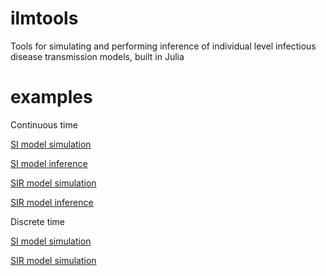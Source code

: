 ilmtools
========

Tools for simulating and performing inference of individual level infectious disease transmission models, built in Julia

examples
========

Continuous time

[SI model simulation](http://nbviewer.ipython.org/github/jangevaa/ilmtools/blob/master/example_continuous_SI.ipynb)

[SI model inference](http://nbviewer.ipython.org/github/jangevaa/ilmtools/blob/master/example_continuous_SI_inference.ipynb)

[SIR model simulation](http://nbviewer.ipython.org/github/jangevaa/ilmtools/blob/master/example_continuous_SIR.ipynb)

[SIR model inference](http://nbviewer.ipython.org/github/jangevaa/ilmtools/blob/master/example_continuous_SIR_inference.ipynb)

Discrete time

[SI model simulation](http://nbviewer.ipython.org/github/jangevaa/ilmtools/blob/master/example_discrete_SI.ipynb)

[SIR model simulation](http://nbviewer.ipython.org/github/jangevaa/ilmtools/blob/master/example_discrete_SIR.ipynb)
